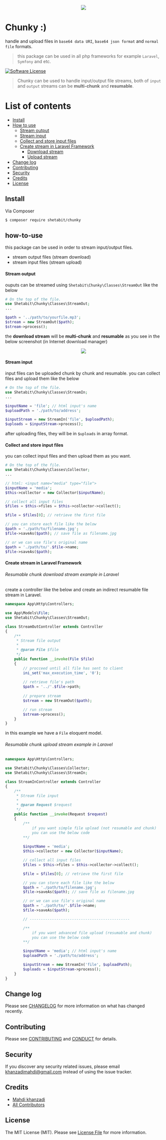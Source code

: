 <p align="center"><img src="resources/images/chunky.png?raw=true"></p>

# Chunky :)

handle and upload files in `base64 data URI`, `base64 json format`  and `normal file` formats.

> this package can be used in all php frameworks for example `Laravel`, `Symfony` and etc.

[![Software License][ico-license]](LICENSE.md)

> Chunky can be used to handle input/output file streams, both of `input` and `output` streams can be **multi-chunk** and **resumable**.

# List of contents

- [Install](#install)
- [How to use](#how-to-use)
  - [Stream output](#stream-output)
  - [Stream input](#stream-input)
  - [Collect and store input files](#collect-and-store-input-files)
  - [Create stream in Laravel Framework](#create-stream-in-laravel-framework)
    - [Download stream](#resumable-chunk-download-stream-example-in-laravel)
    - [Upload stream](#resumable-chunk-upload-stream-example-in-laravel)
- [Change log](#change-log)
- [Contributing](#contributing)
- [Security](#security)
- [Credits](#credits)
- [License](#license)

## Install

Via Composer

``` bash
$ composer require shetabit/chunky
```

## how-to-use

this package can be used in order to stream input/output files.

- stream output files (stream download)
- stream input files (stream upload)

#### Stream output
ouputs can be streamed using `Shetabit\Chunky\Classes\StreamOut` like the below

```php
# On the top of the file.
use Shetabit\Chunky\Classes\StreamOut;
...

$path = '../path/to/yourfile.mp3';
$stream = new StreamOut($path);
$stream->process();
```

the **download stream** will be **multi-chunk** and **resumable** as you see in the below screenshot (in Internet download manager)

<p align="center"><img src="resources/images/output-stream-screenshot.png?raw=true"></p>

#### Stream input

input files can be uploaded chunk by chunk and resumable. you can collect files and upload them like the below

```php
# On the top of the file.
use Shetabit\Chunky\Classes\StreamIn;
...

$inputName = 'file'; // html input's name
$uploadPath = './path/to/address';

$inputStream = new StreamIn('file', $uploadPath);
$uploads = $inputStream->process();
```
after uploading files, they will be in `$uploads` in array format.

#### Collect and store input files

you can collect input files and then upload them as you want. 

```php
# On the top of the file.
use Shetabit\Chunky\Classes\Collector;
...

// html: <input name="media" type="file">
$inputName = 'media';
$this->collector = new Collector($inputName);

// collect all input files
$files = $this->files = $this->collector->collect();

$file = $files[0]; // retrieve the first file

// you can store each file like the below
$path = './path/to/filename.jpg';
$file->saveAs($path); // save file as filename.jpg

// or we can use file's original name
$path = './path/to/'.$file->name;
$file->saveAs($path);
```

#### Create stream in Laravel Framework

###### Resumable chunk download stream example in Laravel

create a controller like the below and create an indirect resumable file stream in Laravel.

```php
namespace App\Http\Controllers;

use App\Models\File;
use Shetabit\Chunky\Classes\StreamOut;

class StreamOutController extends Controller
{
    /**
     * Stream file output
     *
     * @param File $file
     */
    public function __invoke(File $file)
    {
	    // procceed until all file has sent to client
        ini_set('max_execution_time', '0');
    
	    // retrieve file's path
        $path = '../'.$file->path; 
		
		// prepare stream
        $stream = new StreamOut($path);

		// run stream
        $stream->process();
    }
}
```

in this example we have a `File` eloquent model.

###### Resumable chunk upload stream example in Laravel

```php
namespace App\Http\Controllers;

use Shetabit\Chunky\Classes\Collector;
use Shetabit\Chunky\Classes\StreamIn;

class StreamInController extends Controller
{
    /**
     * Stream file input
     *
     * @param Request $request
     */
    public function __invoke(Request $request)
    {    
    	/**
    		if you want simple file upload (not resumable and chunk)
    		you can use the below code
    	**/
    
        $inputName = 'media';
        $this->collector = new Collector($inputName);

        // collect all input files
        $files = $this->files = $this->collector->collect();

        $file = $files[0]; // retrieve the first file

        // you can store each file like the below
        $path = './path/to/filename.jpg';
        $file->saveAs($path); // save file as filename.jpg

        // or we can use file's original name
        $path = './path/to/'.$file->name;
        $file->saveAs($path);

        // ---------------------------------------------

    	/**
    		if you want advanced file upload (resumable and chunk)
    		you can use the below code
    	**/

        $inputName = 'media'; // html input's name
        $uploadPath = './path/to/address';

        $inputStream = new StreamIn('file', $uploadPath);
        $uploads = $inputStream->process();
    }
}
```

## Change log

Please see [CHANGELOG](CHANGELOG.md) for more information on what has changed recently.

## Contributing

Please see [CONTRIBUTING](CONTRIBUTING.md) and [CONDUCT](CONDUCT.md) for details.

## Security

If you discover any security related issues, please email khanzadimahdi@gmail.com instead of using the issue tracker.

## Credits

- [Mahdi khanzadi][link-author]
- [All Contributors][link-contributors]

## License

The MIT License (MIT). Please see [License File](LICENSE.md) for more information.

[ico-license]: https://img.shields.io/badge/license-MIT-brightgreen.svg?style=flat-square

[link-author]: https://github.com/khanzadimahdi
[link-contributors]: ../../contributors
